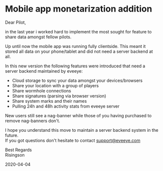# Mobile app monetarization addition
Dear Pilot,

in the last year i worked hard to implement the most sought for feature to share data amongst fellow pilots.

Up until now the mobile app was running fully clientside. This meant it stored all data on your phone/tablet and did not need a server backend at all. 

In this new version the following features were introduced that need a server backend maintained by eveeye:

- Cloud storage to sync your data amongst your devices/browsers
- Share your location with a group of players
- Share wormhole connections
- Share signatures (parsing via browser version)
- Share system marks and their names
- Pulling 24h and 48h activity stats from eveeye server

New users still see a nag-banner while those of you having purchased to remove nag-banners don't.

I hope you understand this move to maintain a server backend system in the future.<br>
If you got questions don't hesitate to contact support@eveeye.com<br>

Best Regards<br>
Risingson

2020-04-04





<!--stackedit_data:
eyJoaXN0b3J5IjpbMTA4MTI2MTk4NywzNjUwMzA0MjcsNDI3Nz
E4NTg4LDEyNDE4MjIxNDEsLTExNzQxODMyNzQsLTEyMzIzMDE4
NjYsLTE1OTEzMTY2MiwxMTkxMDEzMDYwLC0xMDYyMTEzNjYyXX
0=
-->